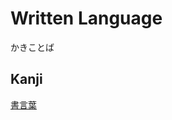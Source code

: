 # Written Language
かきことば

## Kanji
[書](../Kanji/kanji-dict/書.md)[言](../Kanji/kanji-dict/言.md)[葉](../Kanji/kanji-dict/葉.md)